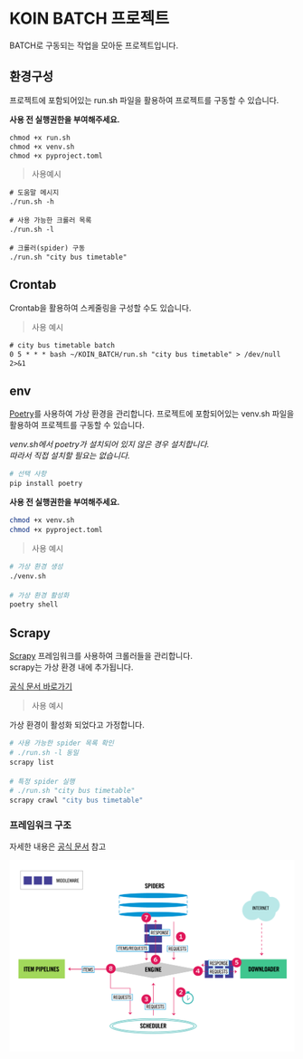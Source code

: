 # KOIN BATCH 프로젝트

BATCH로 구동되는 작업을 모아둔 프로젝트입니다.

## 환경구성

프로젝트에 포함되어있는 run.sh 파일을 활용하여 프로젝트를 구동할 수 있습니다.

**사용 전 실행권한을 부여해주세요.**

```shell
chmod +x run.sh
chmod +x venv.sh
chmod +x pyproject.toml
```

> 사용예시

```shell
# 도움말 메시지
./run.sh -h

# 사용 가능한 크롤러 목록
./run.sh -l

# 크롤러(spider) 구동
./run.sh "city bus timetable"
```

## Crontab

Crontab을 활용하여 스케줄링을 구성할 수도 있습니다.

> 사용 예시

```shell
# city bus timetable batch
0 5 * * * bash ~/KOIN_BATCH/run.sh "city bus timetable" > /dev/null 2>&1
```

## env

[Poetry](https://python-poetry.org/)를 사용하여 가상 환경을 관리합니다.
프로젝트에 포함되어있는 venv.sh 파일을 활용하여 프로젝트를 구동할 수 있습니다.

*venv.sh에서 poetry가 설치되어 있지 않은 경우 설치합니다.  
따라서 직접 설치할 필요는 없습니다.*
```bash
# 선택 사항
pip install poetry
```

**사용 전 실행권한을 부여해주세요.**

```bash
chmod +x venv.sh
chmod +x pyproject.toml
```

> 사용 예시

```bash
# 가상 환경 생성
./venv.sh

# 가상 환경 활성화
poetry shell
```

## Scrapy

[Scrapy](https://scrapy.org/) 프레임워크를 사용하여 크롤러들을 관리합니다.  
scrapy는 가상 환경 내에 추가됩니다.

[공식 문서 바로가기](https://docs.scrapy.org/en/latest/)

> 사용 예시

가상 환경이 활성화 되었다고 가정합니다.

```bash
# 사용 가능한 spider 목록 확인
# ./run.sh -l 동일
scrapy list

# 특정 spider 실행
# ./run.sh "city bus timetable"
scrapy crawl "city bus timetable"
```

### 프레임워크 구조

자세한 내용은 [공식 문서](https://docs.scrapy.org/en/latest/topics/architecture.html) 참고

![data_flow.png](./img/data_flow.png)

